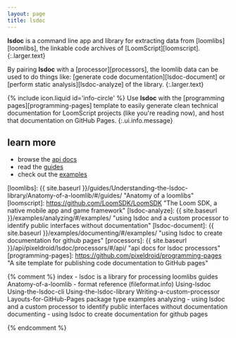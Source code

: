 ```yaml
---
layout: page
title: lsdoc
---
```


**lsdoc** is a command line app and library for extracting data from [loomlibs][loomlibs], the linkable code archives of [LoomScript][loomscript].
{:.larger.text}

By pairing **lsdoc** with a [processor][processors], the loomlib data can be used to do things like: [generate code documentation][lsdoc-document] or [perform static analysis][lsdoc-analyze] of the library.
{:.larger.text}

<span>{% include icon.liquid id='info-circle' %}</span> Use **lsdoc** with the [programming pages][programming-pages] template to easily generate clean technical documentation for LoomScript projects (like you're reading now), and host that documentation on GitHub Pages.
{:.ui.info.message}

## learn more

- browse the [api docs](#/api "toggle the API sidebar")
- read the [guides](#/guides "toggle the Guides sidebar")
- check out the [examples](#/examples "toggle the Examples sidebar")



[loomlibs]: {{ site.baseurl }}/guides/Understanding-the-lsdoc-library/Anatomy-of-a-loomlib/#/guides/ "Anatomy of a loomlibs"
[loomscript]: https://github.com/LoomSDK/LoomSDK "The Loom SDK, a native mobile app and game framework"
[lsdoc-analyze]: {{ site.baseurl }}/examples/analyzing/#/examples/ "using lsdoc and a custom processor to identify public interfaces without documentation"
[lsdoc-document]: {{ site.baseurl }}/examples/documenting/#/examples/ "using lsdoc to create documentation for github pages"
[processors]: {{ site.baseurl }}/api/pixeldroid/lsdoc/processors/#/api/ "api docs for lsdoc processors"
[programming-pages]: https://github.com/pixeldroid/programming-pages "A site template for publishing code documentation to GitHub pages"



{% comment %}
index - lsdoc is a library for processing loomlibs
guides
  Anatomy-of-a-loomlib - format reference (fileformat.info)
  Using-lsdoc
    Using-the-lsdoc-cli
    Using-the-lsdoc-library
  Writing-a-custom-processor
  Layouts-for-GitHub-Pages
    package
    type
examples
  analyzing - using lsdoc and a custom processor to identify public interfaces without documentation
  documenting - using lsdoc to create documentation for github pages

{% endcomment %}
